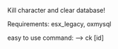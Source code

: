 Kill character and clear database!


Requirements:
esx_legacy,
oxmysql

easy to use
command:
--> ck [id]
